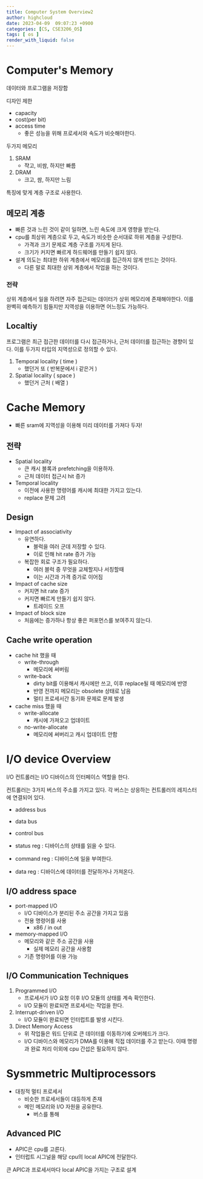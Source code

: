 ```yaml
---
title: Computer System Overview2
author: highcloud
date: 2023-04-09  09:07:23 +0900
categories: [CS, CSE3206_OS]
tags: [ os ]
render_with_liquid: false
---
```


# Computer's Memory

데이터와 프로그램을 저장함

디자인 제한
- capacity
- cost(per bit)
- access time
  - 좋은 성능을 위해 프로세서와 속도가 비슷해야한다. 

두가지 메모리
1. SRAM
   - 쟉고, 비쌈, 하지만 빠름
2. DRAM
   - 크고, 쌈, 하지만 느림

특징에 맞게 계층 구조로 사용한다. 

## 메모리 계층 

- 빠른 것과 느린 것이 같이 일하면, 느린 속도에 크게 영향을 받는다.
- cpu를 최상위 계층으로 두고, 속도가 비슷한 순서대로 하위 계층을 구성한다. 
  - 가격과 크기 문제로 계층 구조를 가지게 된다. 
  - 크기가 커지면 빠르게 하드웨어를 만들기 쉽지 않다. 
- 설계 의도는 최대한 하위 계층에서 메모리를 접근하지 않게 만드는 것이다. 
  - 다른 말로 최대한 상위 계층에서 작업을 하는 것이다.  

### 전략

상위 계층에서 일을 하려면 자주 접근되는 데이터가 상위 메모리에 존재해야한다. 
이를 완벽히 예측하기 힘들지만 지역성을 이용하면 어느정도 가능하다. 

## Localtiy

프로그램은 최근 접근한 데이터를 다시 접근하거나, 근처 데이터를 접근하는 경향이 있다. 이를 두가지 타입의 지역성으로 정의할 수 있다. 

1. Temporal locality ( time  )
   - 했던거 또 ( 반복문에서 i 같은거 )
2. Spatial locality ( space )
    - 했던거 근처 ( 배열 )

# Cache Memory

- 빠른 sram에 지역성을 이용해 미리 데이터를 가져다 두자!

## 전략
- Spatial locality
  - 큰 캐시 블록과 prefetching을 이용하자.
  - 근처 데이터 접근시 hit 증가
- Temporal locality
  - 이전에 사용한 명령어를 캐시에 최대한 가지고 있는다. 
  - replace 문제 고려

## Design

- Impact of associativity
  - 유연하다.
    - 블럭을 여러 군데 저장할 수 있다.
    - 이로 인해 hit rate 증가 가능 
  - 복잡한 회로 구조가 필요하다.
    - 여러 블럭 중 무엇을 교체할지나 서칭할때 
    - 이는 시간과 가격 증가로 이어짐
- Impact of cache size
  - 커지면 hit rate 증가
  - 커지면 빠르게 만들기 쉽지 않다. 
    - 트레이드 오프
- Impact of block size
  - 처음에는 증가하나 항상 좋은 퍼포먼스를 보여주지 않는다. 

## Cache write operation

- cache hit 했을 때
  - write-through
    - 메모리에 써버림
  - write-back
    - dirty bit를 이용해서 캐시에만 쓰고, 이후 replace될 때 메모리에 반영
    - 반영 전까지 메모리는 obsolete 상태로 남음
    - 멀티 프로세서간 동기화 문제로 문제 발생
- cache miss 했을 때
  - write-allocate
    - 캐시에 가져오고 업데이트
  - no-write-allocate
    - 메모리에 써버리고 캐시 업데이트 안함


# I/O device Overview

I/O 컨트롤러는 I/O 디바이스의 인터페이스 역할을 한다. 

컨트롤러는 3가지 버스의 주소를 가지고 있다. 각 버스는 상응하는 컨트롤러의 레지스터에 연결되어 있다. 

- address bus
- data bus
- control bus

- status reg : 디바이스의 상태를 읽을 수 있다. 
- command reg : 디바이스에 일을 부여한다. 
- data reg : 디바이스에 데이터를 전달하거나 가져온다. 
 
## I/O address space

- port-mapped I/O
  - I/O 디바이스가 분리된 주소 공간을 가지고 있음
  - 전용 명령어를 사용
    - x86 / in out
- memory-mapped I/O
  - 메모리와 같은 주소 공간을 사용
    - 실제 메모리 공간을 사용함
  - 기존 명령어를 이용 가능


## I/O Communication Techniques

1. Programmed I/O
   - 프로세서가 I/O 요청 이후 I/O 모듈의 상태를 계속 확인한다. 
   - I/O 모듈이 완료되면 프로세서는 작업을 한다. 
2. Interrupt-driven I/O
   - I/O 모듈이 완료되면 인터럽트를 발생 시킨다. 
3. Direct Memory Access
   - 위 작업들은 워드 단위로 큰 데이터를 이동하기에 오버헤드가 크다. 
   - I/O 디바이스와 메모리가 DMA를 이용해 직접 데이터를 주고 받는다. 이때 명령과 완료 처리 이외에 cpu 간섭은 필요하지 않다. 


# Sysmmetric Multiprocessors

- 대칭적 멀티 프로세서
  - 비슷한 프로세서들이 대등하게 존재
  - 메인 메모리와 I/O 자원을 공유한다. 
    - 버스를 통해

## Advanced PIC
- APIC은 cpu를 고른다. 
- 인터럽트 시그널을 해당 cpu의 local APIC에 전달한다. 

큰 APIC과 프로세서마다 local APIC을 가지는 구조로 설계